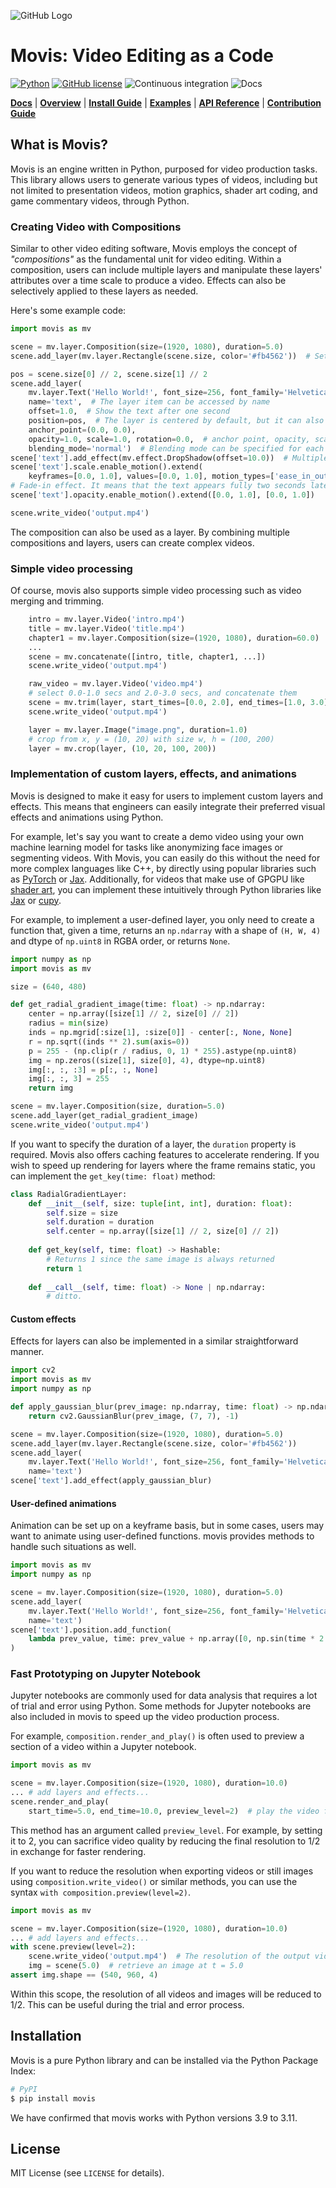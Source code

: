 ![GitHub Logo](images/movis_logo.png)

# Movis: Video Editing as a Code

[![Python](https://img.shields.io/badge/python-3.9%20%7C%203.10%20%7C%203.11-blue)](https://www.python.org)
[![GitHub license](https://img.shields.io/badge/license-MIT-blue.svg)](https://github.com/rezoo/movis)
![Continuous integration](https://github.com/rezoo/movis/actions/workflows/python-package.yml/badge.svg)
![Docs](https://github.com/rezoo/movis/actions/workflows/docs.yml/badge.svg)

[**Docs**](https://rezoo.github.io/movis/)
| [**Overview**](https://rezoo.github.io/movis/overview.html)
| [**Install Guide**](https://rezoo.github.io/movis/install.html)
| [**Examples**](https://github.com/rezoo/movis/tree/main/examples)
| [**API Reference**](https://rezoo.github.io/movis/reference/index.html)
| [**Contribution Guide**](https://rezoo.github.io/movis/contribution.html)

## What is Movis?

Movis is an engine written in Python, purposed for video production tasks.
This library allows users to generate various types of videos,
including but not limited to presentation videos, motion graphics,
shader art coding, and game commentary videos, through Python.

### Creating Video with Compositions

Similar to other video editing software,
Movis employs the concept of *"compositions"* as the fundamental unit for video editing.
Within a composition, users can include multiple layers and manipulate
these layers' attributes over a time scale to produce a video.
Effects can also be selectively applied to these layers as needed.

Here's some example code:

```python
import movis as mv

scene = mv.layer.Composition(size=(1920, 1080), duration=5.0)
scene.add_layer(mv.layer.Rectangle(scene.size, color='#fb4562'))  # Set background

pos = scene.size[0] // 2, scene.size[1] // 2
scene.add_layer(
    mv.layer.Text('Hello World!', font_size=256, font_family='Helvetica', color='#ffffff'),
    name='text',  # The layer item can be accessed by name
    offset=1.0,  # Show the text after one second
    position=pos,  # The layer is centered by default, but it can also be specified explicitly
    anchor_point=(0.0, 0.0),
    opacity=1.0, scale=1.0, rotation=0.0,  # anchor point, opacity, scale, and rotation are also supported
    blending_mode='normal')  # Blending mode can be specified for each layer.
scene['text'].add_effect(mv.effect.DropShadow(offset=10.0))  # Multiple effects can be added.
scene['text'].scale.enable_motion().extend(
    keyframes=[0.0, 1.0], values=[0.0, 1.0], motion_types=['ease_in_out'])
# Fade-in effect. It means that the text appears fully two seconds later.
scene['text'].opacity.enable_motion().extend([0.0, 1.0], [0.0, 1.0])

scene.write_video('output.mp4')
```

The composition can also be used as a layer.
By combining multiple compositions and layers, users can create complex videos.

### Simple video processing

Of course, movis also supports simple video processing such as video merging and trimming.

```python
    intro = mv.layer.Video('intro.mp4')
    title = mv.layer.Video('title.mp4')
    chapter1 = mv.layer.Composition(size=(1920, 1080), duration=60.0)
    ...
    scene = mv.concatenate([intro, title, chapter1, ...])
    scene.write_video('output.mp4')
```

```python
    raw_video = mv.layer.Video('video.mp4')
    # select 0.0-1.0 secs and 2.0-3.0 secs, and concatenate them
    scene = mv.trim(layer, start_times=[0.0, 2.0], end_times=[1.0, 3.0])
    scene.write_video('output.mp4')
```

```python
    layer = mv.layer.Image("image.png", duration=1.0)
    # crop from x, y = (10, 20) with size w, h = (100, 200)
    layer = mv.crop(layer, (10, 20, 100, 200))
```

### Implementation of custom layers, effects, and animations

Movis is designed to make it easy for users to implement custom layers and effects.
This means that engineers can easily integrate their preferred visual effects and animations using Python.

For example, let's say you want to create a demo video using your own machine learning model for tasks
like anonymizing face images or segmenting videos.
With Movis, you can easily do this without the need for more complex languages like C++,
by directly using popular libraries such as [PyTorch](https://pytorch.org/) or [Jax](https://github.com/google/jax).
Additionally, for videos that make use of GPGPU like [shader art](https://www.shadertoy.com/),
you can implement these intuitively through Python libraries like [Jax](https://github.com/google/jax) or [cupy](https://cupy.dev/).

For example, to implement a user-defined layer, you only need to create a function that, given a time,
returns an `np.ndarray` with a shape of `(H, W, 4)` and dtype of `np.uint8` in RGBA order, or returns `None`.

```python
import numpy as np
import movis as mv

size = (640, 480)

def get_radial_gradient_image(time: float) -> np.ndarray:
    center = np.array([size[1] // 2, size[0] // 2])
    radius = min(size)
    inds = np.mgrid[:size[1], :size[0]] - center[:, None, None]
    r = np.sqrt((inds ** 2).sum(axis=0))
    p = 255 - (np.clip(r / radius, 0, 1) * 255).astype(np.uint8)
    img = np.zeros((size[1], size[0], 4), dtype=np.uint8)
    img[:, :, :3] = p[:, :, None]
    img[:, :, 3] = 255
    return img

scene = mv.layer.Composition(size, duration=5.0)
scene.add_layer(get_radial_gradient_image)
scene.write_video('output.mp4')
```

If you want to specify the duration of a layer,
the `duration` property is required. Movis also offers caching features
to accelerate rendering. If you wish to speed up rendering for layers
where the frame remains static, you can implement the `get_key(time: float)` method:

```python
class RadialGradientLayer:
    def __init__(self, size: tuple[int, int], duration: float):
        self.size = size
        self.duration = duration
        self.center = np.array([size[1] // 2, size[0] // 2])
    
    def get_key(self, time: float) -> Hashable:
        # Returns 1 since the same image is always returned
        return 1
    
    def __call__(self, time: float) -> None | np.ndarray:
        # ditto.
```

#### Custom effects

Effects for layers can also be implemented in a similar straightforward manner.

```python
import cv2
import movis as mv
import numpy as np

def apply_gaussian_blur(prev_image: np.ndarray, time: float) -> np.ndarray:
    return cv2.GaussianBlur(prev_image, (7, 7), -1)

scene = mv.layer.Composition(size=(1920, 1080), duration=5.0)
scene.add_layer(mv.layer.Rectangle(scene.size, color='#fb4562'))
scene.add_layer(
    mv.layer.Text('Hello World!', font_size=256, font_family='Helvetica', color='#ffffff'),
    name='text')
scene['text'].add_effect(apply_gaussian_blur)
```

#### User-defined animations

Animation can be set up on a keyframe basis, but in some cases,
users may want to animate using user-defined functions.
movis provides methods to handle such situations as well.

```python
import movis as mv
import numpy as np

scene = mv.layer.Composition(size=(1920, 1080), duration=5.0)
scene.add_layer(
    mv.layer.Text('Hello World!', font_size=256, font_family='Helvetica', color='#ffffff'),
    name='text')
scene['text'].position.add_function(
    lambda prev_value, time: prev_value + np.array([0, np.sin(time * 2 * np.pi) * 100]),
)
```

### Fast Prototyping on Jupyter Notebook

Jupyter notebooks are commonly used for data analysis that requires a lot of trial and error using Python.
Some methods for Jupyter notebooks are also included in movis to speed up the video production process.

For example, ``composition.render_and_play()`` is often used to
preview a section of a video within a Jupyter notebook.

```python
import movis as mv

scene = mv.layer.Composition(size=(1920, 1080), duration=10.0)
... # add layers and effects...
scene.render_and_play(
    start_time=5.0, end_time=10.0, preview_level=2)  # play the video from 5 to 10 seconds
```

This method has an argument called ``preview_level``.
For example, by setting it to 2, you can sacrifice video quality
by reducing the final resolution to 1/2 in exchange for faster rendering.

If you want to reduce the resolution when exporting videos or still images using
``composition.write_video()`` or similar methods,
you can use the syntax ``with composition.preview(level=2)``.

```python
import movis as mv

scene = mv.layer.Composition(size=(1920, 1080), duration=10.0)
... # add layers and effects...
with scene.preview(level=2):
    scene.write_video('output.mp4')  # The resolution of the output video is 1/2.
    img = scene(5.0)  # retrieve an image at t = 5.0
assert img.shape == (540, 960, 4)
```

Within this scope, the resolution of all videos and images will be reduced to 1/2.
This can be useful during the trial and error process.

## Installation

Movis is a pure Python library and can be installed via the Python Package Index:

```bash
# PyPI
$ pip install movis
```

We have confirmed that movis works with Python versions 3.9 to 3.11.

## License

MIT License (see `LICENSE` for details).
